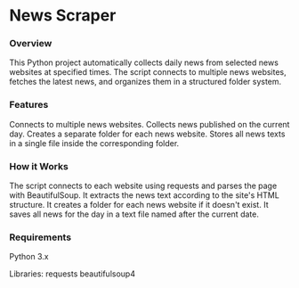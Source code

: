 # News Scraper

### Overview

This Python project automatically collects daily news from selected news websites at specified times. The script connects to multiple news websites, fetches the latest news, and organizes them in a structured folder system.

### Features

Connects to multiple news websites.
Collects news published on the current day.
Creates a separate folder for each news website.
Stores all news texts in a single file inside the corresponding folder.

### How it Works

The script connects to each website using requests and parses the page with BeautifulSoup.
It extracts the news text according to the site's HTML structure.
It creates a folder for each news website if it doesn't exist.
It saves all news for the day in a text file named after the current date.

### Requirements

Python 3.x

Libraries:
requests
beautifulsoup4
